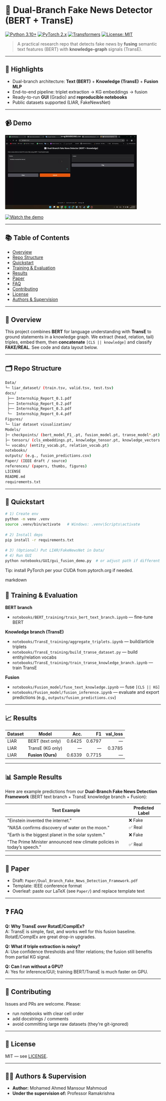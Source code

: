 # 📰 Dual-Branch Fake News Detector (BERT + TransE)

[![Python 3.10+](https://img.shields.io/badge/Python-3.10%2B-blue)](#)
[![PyTorch 2.x](https://img.shields.io/badge/PyTorch-2.x-orange)](#)
[![Transformers](https://img.shields.io/badge/HuggingFace-Transformers-yellow)](#)
[![License: MIT](https://img.shields.io/badge/License-MIT-green)](LICENSE)

> A practical research repo that detects fake news by **fusing** semantic text features (BERT) with **knowledge-graph** signals (TransE).

---

## 🌟 Highlights
- Dual-branch architecture: **Text (BERT)** + **Knowledge (TransE)** + **Fusion MLP**
- End-to-end pipeline: triplet extraction → KG embeddings → fusion
- Ready-to-run **GUI** (Gradio) and **reproducible notebooks**
- Public datasets supported (LIAR, FakeNewsNet)

---

## 📹 Demo
![Demo](references/demo.gif)

[![Watch the demo](references/demo_thumb.png)](./Dual-Branch%20Fake%20News%20Detector%20(BERT%20+%20TransE).mp4)
<!-- If you make a GIF: ![Demo](references/demo.gif) -->

---

## 📚 Table of Contents
- [Overview](#-overview)
- [Repo Structure](#-repo-structure)
- [Quickstart](#-quickstart)
- [Training & Evaluation](#-training--evaluation)
- [Results](#-results)
- [Paper](#-paper)
- [FAQ](#-faq)
- [Contributing](#-contributing)
- [License](#-license)
- [Authors & Supervision](#-authors--supervision)

---

## 🧭 Overview
This project combines **BERT** for language understanding with **TransE** to ground statements in a knowledge graph. We extract (head, relation, tail) triples, embed them, then **concatenate** `[CLS || knowledge]` and classify **FAKE/REAL**. See code and data layout below.  

---

## 🗂 Repo Structure
``` bash 
Data/
└─ liar_dataset/ (train.tsv, valid.tsv, test.tsv)
docs/
 ├── Internship_Report_0.1.pdf
 ├── Internship_Report_0.2.pdf
 ├── Internship_Report_0.3.pdf
 └─  Internship_Report_0.4.pdf
Figures/
└─ liar dataset visualization/ 
Models/
├─ checkpoints/ (bert_model_F1_.pt, fusion_model.pt, transe_model*.pt)
├─ tensors/ (cls_embeddings.pt, knowledge_tensor.pt, knowledge_vectors.pt)
└─ vocabs/ (entity_vocab.pt, relation_vocab.pt)
notebooks/
outputs/ (e.g., fusion_predictions.csv)
Paper/ (IEEE draft / source)
references/ (papers, thumbs, figures)
LICENSE
README.md
requirements.txt
```

---

## 🚀 Quickstart
```bash
# 1) Create env
python -m venv .venv
source .venv/bin/activate   # Windows: .venv\Scripts\activate

# 2) Install deps
pip install -r requirements.txt

# 3) (Optional) Put LIAR/FakeNewsNet in Data/
# 4) Run GUI
python notebooks/GUI/gui_fusion_demo.py  # or adjust path if different
```
Tip: install PyTorch per your CUDA from pytorch.org if needed.

markdown
## 🧪 Training & Evaluation
**BERT branch**
- `notebooks/BERT_training/train_bert_text_branch.ipynb` — fine-tune BERT

**Knowledge branch (TransE)**
- `notebooks/TransE_training/aggregate_triplets.ipynb` — build/article triplets
- `notebooks/TransE_training/build_transe_dataset.py` — build entity/relation vocabs
- `notebooks/TransE_training/train_transe_knowledge_branch.ipynb` — train TransE

**Fusion**
- `notebooks/Fusion_model/fuse_text_knowledge.ipynb` — fuse `[CLS || KG]`
- `notebooks/Fusion_model/fusion_inference.ipynb` — evaluate and export predictions (e.g., `outputs/fusion_predictions.csv`)

---

## 📈 Results

| Dataset      | Model              | Acc. | F1   |val_loss
|--------------|--------------------|-----:|-----:|---------:
| LIAR         | BERT (text only)   |  0.6425    |  0.6797   | —
| LIAR         | TransE (KG only)   |  —   |  —  | 0.3785
| LIAR         | **Fusion (Ours)**  |  0.6339    |  0.7715   | —

<!-- **Ablations:** add rows for pooling choice, KG size, extractor confidence, etc.  
**Qualitative examples:** optional table with an article snippet + top triples + prediction. -->

---
## 📊 Sample Results

Here are example predictions from our **Dual-Branch Fake News Detection Framework** (BERT text branch + TransE knowledge branch + Fusion):

| Text Example                                                                 | Predicted Label |
|------------------------------------------------------------------------------|-----------------|
| "Einstein invented the internet."                                  | ❌ Fake          |
| "NASA confirms discovery of water on the moon."                              | ✅ Real          |
| "Earth is the biggest planet in the solar system."                                     | ❌ Fake          |
| "The Prime Minister announced new climate policies in today’s speech."       | ✅ Real          |

---

## 📝 Paper
- Draft: `Paper/Dual_Branch_Fake_News_Detection_Framework.pdf`
- Template: IEEE conference format  
- Overleaf: paste our LaTeX (see `Paper/`) and replace template text

---

## ❓ FAQ
**Q: Why TransE over RotatE/ComplEx?**  
A: TransE is simple, fast, and works well for this fusion baseline. RotatE/ComplEx are great drop-in upgrades.

**Q: What if triple extraction is noisy?**  
A: Use confidence thresholds and filter relations; the fusion still benefits from partial KG signal.

**Q: Can I run without a GPU?**  
A: Yes for inference/GUI; training BERT/TransE is much faster on GPU.

---

## 🤝 Contributing
Issues and PRs are welcome. Please:
- run notebooks with clear cell order
- add docstrings / comments
- avoid committing large raw datasets (they’re git-ignored)

---

## 📄 License
MIT — see [LICENSE](LICENSE).

---

## 👨‍🎓 Authors & Supervision
- **Author:** Mohamed Ahmed Mansour Mahmoud  
- **Under the supervision of:** Professor Ramakrishna